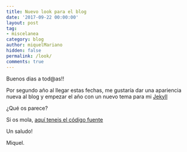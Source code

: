 ```yaml
---
title: Nuevo look para el blog
date: '2017-09-22 00:00:00'
layout: post
tag:
- miscelanea
category: blog
author: miquelMariano
hidden: false
permalink: /look/
comments: true
---
```


Buenos dias a tod@as!!

Por segundo año al llegar estas fechas, me gustaría dar una apariencia nueva al blog y empezar el año con un nuevo tema para mi [Jekyll](https://jekyllrb.com/)

¿Qué os parece?

Si os mola, [aquí teneis el código fuente](https://github.com/renyuanz/leonids)

Un saludo!

Miquel.


